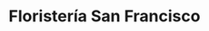 ---
title: "Floristería San Francisco"
url: /cartagena/floristeria-san-francisco/
shop: floristería
---